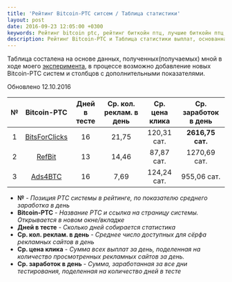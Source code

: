 ```yaml
---
title: 'Рейтинг Bitcoin-PTC ситсем / Таблица статистики'
layout: post
date: 2016-09-23 12:05:00 +0300
keywords: Рейтинг bitcoin ptc, рейтинг биткойн птц, лучшие биткойн птц, лучшие bitcoin ptc, список биткойн птц, список bitcoin ptc, статистика биткойн птц, статистика bitcoin ptc, лучшие биткойн буксы, bitcoin bux
description: Рейтинг Bitcoin-PTC и Таблица статистики выплат, основанная на личном опыте и подсчёте полученных/собранных данных/показателей.
---
```


Таблица состалена на основе данных, полученных(получаемых) мной в ходе моего [эксперимента](/about/), 
в процессе возможно добавление новых Bitcoin-PTC систем и столбцов с дополнительными показателями.

<p class="date-update">Обновлено 12.10.2016</p>

№|Bitcoin-PTC|Дней в тесте|Ср. кол. реклам. в день|Ср. цена клика|Ср. заработок в день|
:-:|:-:|:-:|:-:|:-:|:-:
1|<a rel="nofollow" target="_blank" href="https://bitsforclicks.com/?r=X0B9XBAZYKGNVAJ">BitsForClicks</a>|16|21,75|120,31 сат.|**2616,75 сат.**|
2|<a rel="nofollow" target="_blank" href="http://refbit.net/?ui=35233">RefBit</a>|13|14,46|87,87 сат.|1270,69 сат.|
3|<a rel="nofollow" target="_blank" href="http://ads4btc.com/?r=bitblog">Ads4BTC</a>|16|7,69|124,24 сат.|955,06 сат.|

* **№** - *Позиция PTC системы в рейтинге, по показателю среднего заработка в день*  
* **Bitcoin-PTC** - *Название PTC и ссылка на страницу системы. Открывается в новом окне/вкладке*  
* **Дней в тесте** - *Сколько дней собирается статистика*   
* **Ср. кол. реклам. в день** - *Среднее число доступных для сёрфа рекламных сайтов в день*  
* **Ср. цена клика** - *Сумма всех выплат за день, поделенная на количество просмотренных рекламных сайтов за день.*
* **Ср. заработок в день** - *Сумма, заработанная за все дни тестирования, поделенная на количество дней в тесте*

